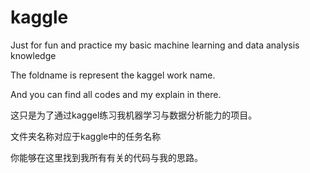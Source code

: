 # kaggle
Just for fun and practice my basic machine learning and data analysis knowledge

The foldname is represent the kaggel work name.

And you can find all codes and my explain in there.

这只是为了通过kaggel练习我机器学习与数据分析能力的项目。

文件夹名称对应于kaggle中的任务名称

你能够在这里找到我所有有关的代码与我的思路。
